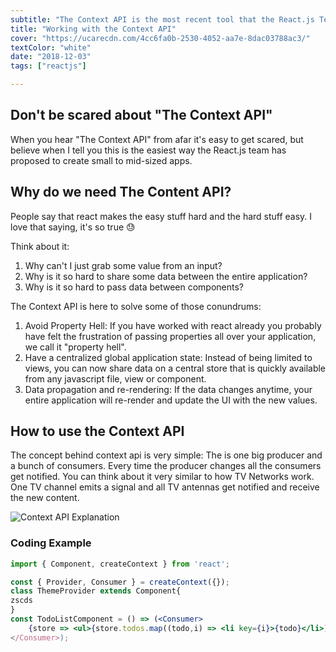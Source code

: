 ```yaml
---
subtitle: "The Context API is the most recent tool that the React.js Team has made available to handle your application data flow. It is the perfect companion for building small to mid-sized applications"
title: "Working with the Context API"
cover: "https://ucarecdn.com/4cc6fa0b-2530-4052-aa7e-8dac03788ac3/"
textColor: "white"
date: "2018-12-03"
tags: ["reactjs"]

---
```


## Don't be scared about "The Context API"

When you hear "The Context API" from afar it's easy to get scared, but believe when I tell you this is the easiest way the React.js team has proposed to create small to mid-sized apps.

## Why do we need The Content API?

People say that react makes the easy stuff hard and the hard stuff easy. I love that saying, it's so true :sweat: 

Think about it:

1. Why can't I just grab some value from an input?
2. Why is it so hard to share some data between the entire application?
3. Why is it so hard to pass data between components?

The Context API is here to solve some of those conundrums:

1. Avoid Property Hell: If you have worked with react already you probably have felt the frustration of passing properties all over your application, we call it "property hell". 
2. Have a centralized global application state: Instead of being limited to views, you can now share data on a central store that is quickly available from any javascript file, view or component.
3. Data propagation and re-rendering: If the data changes anytime, your entire application will re-render and update the UI with the new values.

## How to use the Context API

The concept behind context api is very simple: The is one big producer and a bunch of consumers. Every time the producer changes all the consumers get notified. You can think about it very similar to how TV Networks work. One TV channel emits a signal and all TV antennas get notified and receive the new content.

![Context API Explanation](https://ucarecdn.com/72fe5361-5b2a-460f-8c2a-2d376616abf6/)

### Coding Example

```jsx
import { Component, createContext } from 'react';

const { Provider, Consumer } = createContext({});
class ThemeProvider extends Component{
zscds
}
const TodoListComponent = () => (<Consumer>
	{store => <ul>{store.todos.map((todo,i) => <li key={i}>{todo}</li>)}</ul>
</Consumer>);
```


<!--stackedit_data:
eyJoaXN0b3J5IjpbMTUwMDg1OTAzNywtMTU0OTI3NzcyNiw1Nz
U1NjIxNzksLTE2NzMwODM4NjZdfQ==
-->